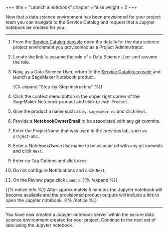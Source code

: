 +++
title = "Launch a notebook"
chapter = false
weight = 2
+++

Now that a data science environment has been provisioned for your project team you can navigate to the Service Catalog and request that a Jupyter notebook be created for you.

---

1. From the [Service Catalog console](https://console.aws.amazon.com/servicecatalog/home?isSceuc=true#/stacks) open the details for the data science project environment you provisoined as a Project Administrator.  
1. Locate the link to assume the role of a Data Science User and assume the role.
1. Now, as a Data Science User, return to the [Service Catalog console](https://console.aws.amazon.com/servicecatalog/home?isSceuc=true#/products) and launch a SageMaker Notebook product.

    {{% expand "Step-by-Step instructins" %}}
1. Click the context menu button in the upper right corner of the SageMaker Notebook product and click `Launch Product`.
1. Give the product a name such as `my-sagemaker-nb` and click `Next`.
1. Provide a **NotebookOwnerEmail** to be associated with any git commits.
1. Enter the ProjectName that was used in the previous lab, such as `project-abc`.
1. Enter a NotebookOwnerUsername to be associated with any git commits and click `Next`.
1. Enter no Tag Options and click `Next`.
1. Do not configure Notifications and click `Next`.
1. On the Review page click `Launch`.
    {{% /expand %}}

{{% notice info %}}
After approximately 5 minutes the Jupyter notebook will become available and the provisioned product outputs will include a link to open the Jupyter notebook. 
{{% /notice %}}

---

You have now created a Jupyter notebook server within the secure data science environment created for your project.  Continue to the next set of labs using the Jupyter notebook.